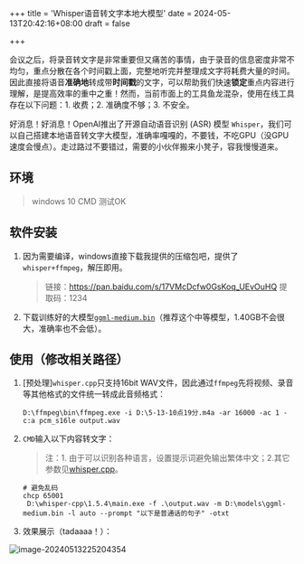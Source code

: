 +++
title = 'Whisper语音转文字本地大模型'
date = 2024-05-13T20:42:16+08:00
draft = false

+++

会议之后，将录音转文字是非常重要但又痛苦的事情，由于录音的信息密度非常不均匀，重点分散在各个时间戳上面，完整地听完并整理成文字将耗费大量的时间。  因此直接将语音**准确地**转成带**时间戳**的文字，可以帮助我们快速**锁定**重点内容进行理解，是提高效率的重中之重！然而，当前市面上的工具鱼龙混杂，使用在线工具存在以下问题：1. 收费；2. 准确度不够；3. 不安全。

好消息！好消息！OpenAI推出了开源自动语音识别 (ASR) 模型 `Whisper`，我们可以自己搭建本地语音转文字大模型，准确率嘎嘎的，不要钱，不吃GPU（没GPU速度会慢点）。走过路过不要错过，需要的小伙伴搬来小凳子，容我慢慢道来。

## 环境

> windows 10 CMD 测试OK

## 软件安装

1. 因为需要编译，windows直接下载我提供的压缩包吧，提供了`whisper+ffmpeg`，解压即用。

   > 链接：https://pan.baidu.com/s/17VMcDcfw0GsKoq_UEvOuHQ 
   > 提取码：1234

2. 下载训练好的大模型[`ggml-medium.bin`](https://huggingface.co/ggerganov/whisper.cpp/blob/main/ggml-medium.bin)（推荐这个中等模型，1.40GB不会很大，准确率也不会低）。

## 使用（修改相关路径）

1. [预处理]`whisper.cpp`只支持16bit WAV文件，因此通过`ffmpeg`先将视频、录音等其他格式的文件统一转成此音频格式：

   ```
   D:\ffmpeg\bin\ffmpeg.exe -i D:\5-13-10点19分.m4a -ar 16000 -ac 1 -c:a pcm_s16le output.wav 
   ```


2. `CMD`输入以下内容转文字：

   > 注：1.  由于可以识别各种语言，设置提示词避免输出繁体中文；2.其它参数见[whisper.cpp](https://github.com/ggerganov/whisper.cpp)。
   >
   ```
   # 避免乱码
   chcp 65001
	D:\whisper-cpp\1.5.4\main.exe -f .\output.wav -m D:\models\ggml-	medium.bin -l auto --prompt "以下是普通话的句子" -otxt
	```

4. 效果展示（tadaaaa！）：


![image-20240513225204354](https://raw.githubusercontent.com/HushWay/Typora-img/main/img/image-20240513225204354.png)




```

